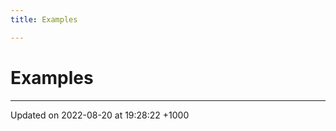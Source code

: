 ```yaml
---
title: Examples

---
```


# Examples







-------------------------------

Updated on 2022-08-20 at 19:28:22 +1000

